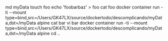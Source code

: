 md myData
touch foo
echo 'foobarbaz' > foo
cat foo
docker container run -ti --mount type=bind,src=/Users/GK47LX/source/dockertodo/descomplicando/myData,dst=/myData alpine 
cat bar
vi bar
docker container run -ti --mount type=bind,src=/Users/GK47LX/source/dockertodo/descomplicando/myData,dst=/myData alpine 
cd ..
